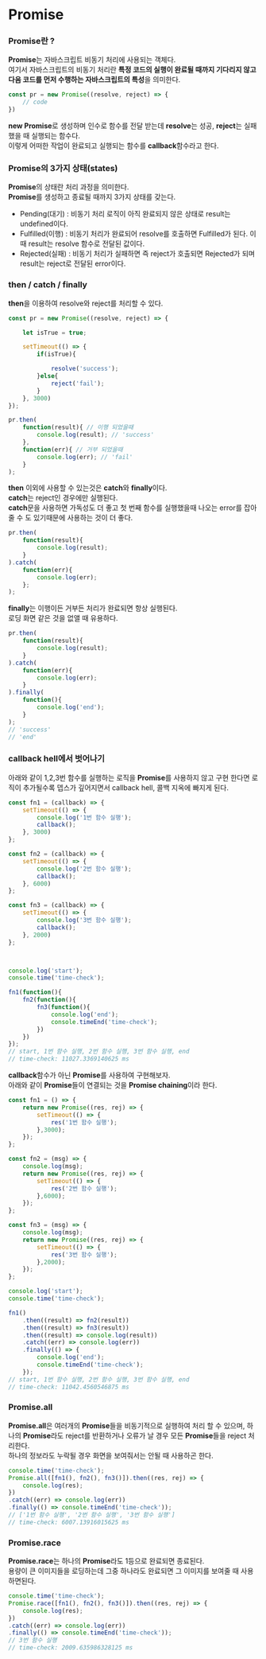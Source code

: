 Promise
=============

### Promise란 ?
**Promise**는 자바스크립트 비동기 처리에 사용되는 객체다.   
여기서 자바스크립트의 비동기 처리란 **특정 코드의 실행이 완료될 때까지 기다리지 않고 다음 코드를 먼저 수행하는 자바스크립트의 특성**을 의미한다.
```javascript
const pr = new Promise((resolve, reject) => {
    // code
})
```
**new Promise**로 생성하며 인수로 함수를 전달 받는데 **resolve**는 성공, **reject**는 실패했을 때 실행되는 함수다.   
이렇게 어떠한 작업이 완료되고 실행되는 함수를 **callback**함수라고 한다.

### Promise의 3가지 상태(states)
**Promise**의 상태란 처리 과정을 의미한다.   
**Promise**를 생성하고 종료될 때까지 3가지 상태를 갖는다.   
- Pending(대기) : 비동기 처리 로직이 아직 완료되지 않은 상태로 result는 undefined이다.
- Fulfilled(이행) : 비동기 처리가 완료되어 resolve를 호출하면 Fulfilled가 된다. 이때 result는 resolve 함수로 전달된 값이다.
- Rejected(실패) : 비동기 처리가 실패하면 즉 reject가 호출되면 Rejected가 되며 result는 reject로 전달된 error이다.

### then / catch / finally
**then**을 이용하여 resolve와 reject를 처리할 수 있다.
```javascript
const pr = new Promise((resolve, reject) => {

    let isTrue = true;

    setTimeout(() => {
        if(isTrue){

            resolve('success');
        }else{
            reject('fail');
        }
    }, 3000)
});

pr.then(
    function(result){ // 이행 되었을때
        console.log(result); // 'success'
    },
    function(err){ // 거부 되었을때
        console.log(err); // 'fail'
    }
);
```
   
**then** 이외에 사용할 수 있는것은 **catch**와 **finally**이다.   
**catch**는 reject인 경우에만 실행된다.   
**catch**문을 사용하면 가독성도 더 좋고 첫 번째 함수를 실행했을때 나오는 error를 잡아줄 수 도 있기때문에 사용하는 것이 더 좋다.   
```javascript
pr.then(
    function(result){ 
        console.log(result);
    }
).catch(
    function(err){
        console.log(err);
    };
);
```
   
**finally**는 이행이든 거부든 처리가 완료되면 항상 실행된다.   
로딩 화면 같은 것을 없앨 때 유용하다.
```javascript
pr.then(
    function(result){ 
        console.log(result);
    }
).catch(
    function(err){
        console.log(err);
    }
).finally(
    function(){
        console.log('end');
    }
);
// 'success'
// 'end'
```

### callback hell에서 벗어나기
아래와 같이 1,2,3번 함수를 실행하는 로직을 **Promise**를 사용하지 않고 구현 한다면 로직이 추가될수록 뎁스가 깊어지면서 callback hell, 콜백 지옥에 빠지게 된다.
```javascript
const fn1 = (callback) => {
    setTimeout(() => {
        console.log('1번 함수 실행');
        callback();
    }, 3000)
};

const fn2 = (callback) => {
    setTimeout(() => {
        console.log('2번 함수 실행');
        callback();
    }, 6000)
};

const fn3 = (callback) => {
    setTimeout(() => {
        console.log('3번 함수 실행');
        callback();
    }, 2000)
};



console.log('start');
console.time('time-check');

fn1(function(){
    fn2(function(){
        fn3(function(){
            console.log('end');
            console.timeEnd('time-check');
        })
    })
});
// start, 1번 함수 실행, 2번 함수 실행, 3번 함수 실행, end
// time-check: 11027.3369140625 ms
```
**callback**함수가 아닌 **Promise**를 사용하여 구현해보자.   
아래와 같이 **Promise**들이 연결되는 것을 **Promise chaining**이라 한다.
```javascript
const fn1 = () => {
    return new Promise((res, rej) => {
        setTimeout(() => {
            res('1번 함수 실행');
        },3000);
    });
};

const fn2 = (msg) => {
    console.log(msg);
    return new Promise((res, rej) => {
        setTimeout(() => {
            res('2번 함수 실행');
        },6000);
    });
};

const fn3 = (msg) => {
    console.log(msg);
    return new Promise((res, rej) => {
        setTimeout(() => {
            res('3번 함수 실행');
        },2000);
    });
};

console.log('start');
console.time('time-check');

fn1()
    .then((result) => fn2(result))
    .then((result) => fn3(result))
    .then((result) => console.log(result))
    .catch((err) => console.log(err))
    .finally(() => {
        console.log('end');
        console.timeEnd('time-check');
    });
// start, 1번 함수 실행, 2번 함수 실행, 3번 함수 실행, end
// time-check: 11042.4560546875 ms
```

### Promise.all
**Promise.all**은 여러개의 **Promise**들을 비동기적으로 실행하여 처리 할 수 있으며, 하나의 **Promise**라도 reject를 반환하거나 오류가 날 경우 모든 **Promise**들을 reject 처리한다.   
하나의 정보라도 누락될 경우 화면을 보여줘서는 안될 때 사용하곤 한다.
```javascript
console.time('time-check');
Promise.all([fn1(), fn2(), fn3()]).then((res, rej) => {
    console.log(res);
})
.catch((err) => console.log(err))
.finally(() => console.timeEnd('time-check'));
// ['1번 함수 실행', '2번 함수 실행', '3번 함수 실행']
// time-check: 6007.13916015625 ms
```

### Promise.race
**Promise.race**는 하나의 **Promise**라도 1등으로 완료되면 종료된다.   
용량이 큰 이미지들을 로딩하는데 그중 하나라도 완료되면 그 이미지를 보여줄 때 사용하면된다.
```javascript
console.time('time-check');
Promise.race([fn1(), fn2(), fn3()]).then((res, rej) => {
    console.log(res);
})
.catch((err) => console.log(err))
.finally(() => console.timeEnd('time-check'));
// 3번 함수 실행
// time-check: 2009.635986328125 ms
```